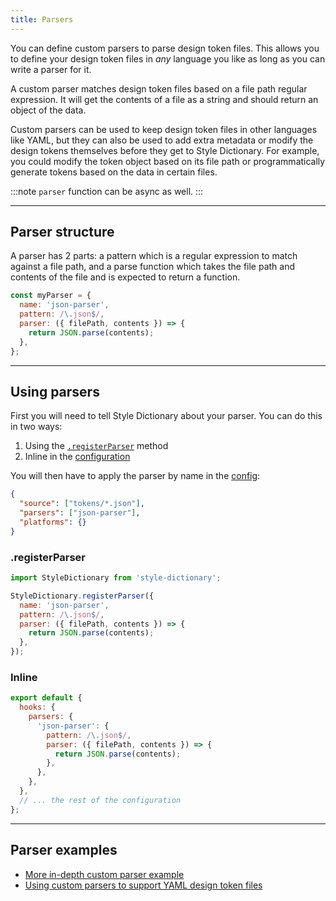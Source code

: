 ```yaml
---
title: Parsers
---
```


You can define custom parsers to parse design token files. This allows you to define your design token files in _any_ language you like as long as you can write a parser for it.

A custom parser matches design token files based on a file path regular expression. It will get the contents of a file as a string and should return an object of the data.

Custom parsers can be used to keep design token files in other languages like YAML, but they can also be used to add extra metadata or modify the design tokens themselves before they get to Style Dictionary. For example, you could modify the token object based on its file path or programmatically generate tokens based on the data in certain files.

:::note
`parser` function can be async as well.
:::

---

## Parser structure

A parser has 2 parts: a pattern which is a regular expression to match against a file path, and a parse function which takes the file path and contents of the file and is expected to return a function.

```javascript title="my-parser.js"
const myParser = {
  name: 'json-parser',
  pattern: /\.json$/,
  parser: ({ filePath, contents }) => {
    return JSON.parse(contents);
  },
};
```

---

## Using parsers

First you will need to tell Style Dictionary about your parser. You can do this in two ways:

1. Using the [`.registerParser`](/reference/api#registerparser) method
2. Inline in the [configuration](/reference/config#properties)

You will then have to apply the parser by name in the [config](/reference/config):

```json
{
  "source": ["tokens/*.json"],
  "parsers": ["json-parser"],
  "platforms": {}
}
```

### .registerParser

```javascript title="build-tokens.js"
import StyleDictionary from 'style-dictionary';

StyleDictionary.registerParser({
  name: 'json-parser',
  pattern: /\.json$/,
  parser: ({ filePath, contents }) => {
    return JSON.parse(contents);
  },
});
```

### Inline

```javascript title="config.js"
export default {
  hooks: {
    parsers: {
      'json-parser': {
        pattern: /\.json$/,
        parser: ({ filePath, contents }) => {
          return JSON.parse(contents);
        },
      },
    },
  },
  // ... the rest of the configuration
};
```

---

## Parser examples

- [More in-depth custom parser example](https://github.com/amzn/style-dictionary/tree/main/examples/advanced/custom-parser)
- [Using custom parsers to support YAML design token files](https://github.com/amzn/style-dictionary/tree/main/examples/advanced/yaml-tokens)
